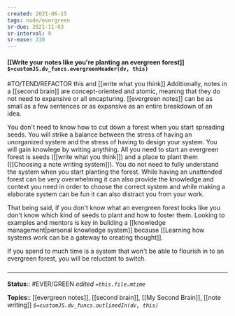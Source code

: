 ```yaml
---
created: 2021-06-15
tags: node/evergreen
sr-due: 2021-11-03
sr-interval: 9
sr-ease: 230
---
```


#### [[Write your notes like you're planting an evergreen forest]] `$=customJS.dv_funcs.evergreenHeader(dv, this)`
#TO/TEND/REFACTOR this and [[write what you think]]
Additionally, notes in a [[second brain]] are concept-oriented and atomic, meaning that they do not need to expansive or all encapturing. [[evergreen notes]] can be as small as a few sentences or as expansive as an entire breakdown of an idea.  

You don't need to know how to cut down a forest when you start spreading seeds. You will strike a balance between the stress of having an unorganized system and the stress of having to design your system. You will gain knowlege by writing anything. All you need to start an evergreen forest is seeds ([[write what you think]]) and a place to plant them ([[Choosing a note writing system]]). You do not need to fully understand the system when you start planting the forest.  While having an unattended forest can be very overwhelming it can also provide the knowledge and context you need in order to choose the correct system and while making a elaborate system can be fun it can also distract you from your work. 

That being said, if you don't know what an evergreen forest looks like you don't know which kind of seeds to plant and how to foster them. Looking to examples and mentors is key in building a [[knowledge management|personal knowledge system]] because [[Learning how systems work can be a gateway to creating thought]].

If you spend to much time is a system that won't be able to flourish in to an evergreen forest, you will be reluctant to switch.  

### <hr class="footnote"/>

**Status**:: #EVER/GREEN 
*edited `=this.file.mtime`*

**Topics**:: [[evergreen notes]], [[second brain]], [[My Second Brain]], [[note writing]]
*`$=customJS.dv_funcs.outlinedIn(dv, this)`*



